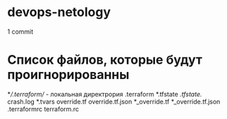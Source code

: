 # devops-netology
1 commit

# Список файлов, которые будут проигнорированны
**/.terraform/*	- локальная директрория .terraform
*.tfstate
*.tfstate.*
crash.log
*.tvars
override.tf
override.tf.json
*_override.tf
*_override.tf.json
.terraformrc
terraform.rc
